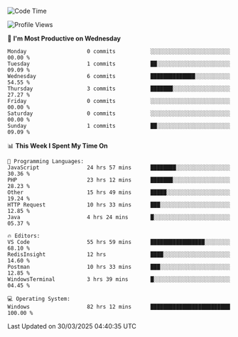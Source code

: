 <!--START_SECTION:waka-->
![Code Time](http://img.shields.io/badge/Code%20Time-4%2C491%20hrs%2036%20mins-blue)

![Profile Views](http://img.shields.io/badge/Profile%20Views-0-blue)

📅 **I'm Most Productive on Wednesday** 

```text
Monday                   0 commits           ░░░░░░░░░░░░░░░░░░░░░░░░░   00.00 % 
Tuesday                  1 commits           ██░░░░░░░░░░░░░░░░░░░░░░░   09.09 % 
Wednesday                6 commits           ██████████████░░░░░░░░░░░   54.55 % 
Thursday                 3 commits           ███████░░░░░░░░░░░░░░░░░░   27.27 % 
Friday                   0 commits           ░░░░░░░░░░░░░░░░░░░░░░░░░   00.00 % 
Saturday                 0 commits           ░░░░░░░░░░░░░░░░░░░░░░░░░   00.00 % 
Sunday                   1 commits           ██░░░░░░░░░░░░░░░░░░░░░░░   09.09 % 
```


📊 **This Week I Spent My Time On** 

```text
💬 Programming Languages: 
JavaScript               24 hrs 57 mins      ████████░░░░░░░░░░░░░░░░░   30.36 % 
PHP                      23 hrs 12 mins      ███████░░░░░░░░░░░░░░░░░░   28.23 % 
Other                    15 hrs 49 mins      █████░░░░░░░░░░░░░░░░░░░░   19.24 % 
HTTP Request             10 hrs 33 mins      ███░░░░░░░░░░░░░░░░░░░░░░   12.85 % 
Java                     4 hrs 24 mins       █░░░░░░░░░░░░░░░░░░░░░░░░   05.37 % 

🔥 Editors: 
VS Code                  55 hrs 59 mins      █████████████████░░░░░░░░   68.10 % 
RedisInsight             12 hrs              ████░░░░░░░░░░░░░░░░░░░░░   14.60 % 
Postman                  10 hrs 33 mins      ███░░░░░░░░░░░░░░░░░░░░░░   12.85 % 
WindowsTerminal          3 hrs 39 mins       █░░░░░░░░░░░░░░░░░░░░░░░░   04.45 % 

💻 Operating System: 
Windows                  82 hrs 12 mins      █████████████████████████   100.00 % 
```


 Last Updated on 30/03/2025 04:40:35 UTC
<!--END_SECTION:waka-->
